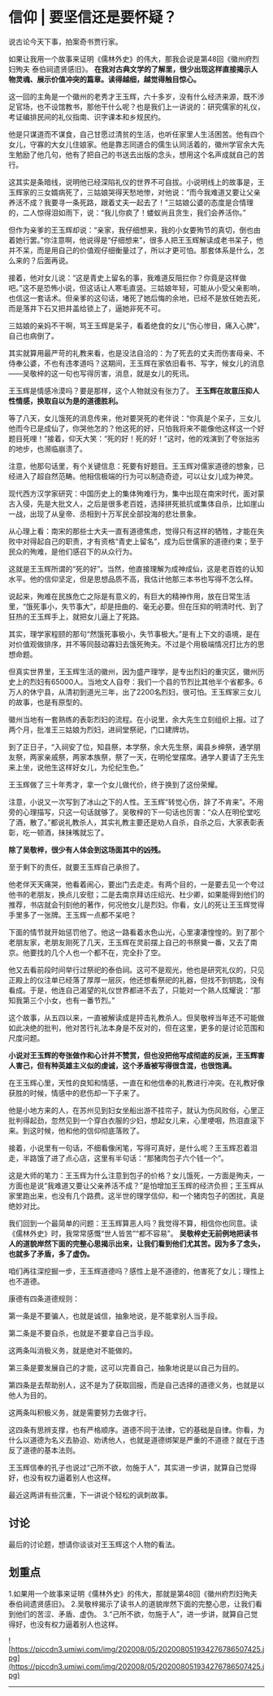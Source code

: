 # 信仰 | 要坚信还是要怀疑？

说古论今天下事，拍案奇书贾行家。

如果让我用一个故事来证明《儒林外史》的伟大，那我会说是第48回《徽州府烈妇殉夫 泰伯祠遗贤感旧》。 **在我对古典文学的了解里，很少出现这样直接揭示人物灵魂、展示价值冲突的篇章。读得越细，越觉得触目惊心。**

这一回的主角是一个徽州的老秀才王玉辉，六十多岁，没有什么经济来源，既不涉足官场，也不设馆教书，那他干什么呢？也是我们上一讲说的：研究儒家的礼仪，考证编排民间的礼仪指南、识字课本和乡规民约。

他是只谋道而不谋食，自己甘愿过清贫的生活，也听任家里人生活困苦。他有四个女儿，守寡的大女儿住娘家。他是靠志同道合的儒生认同活着的，徽州学官余大先生勉励了他几句，他有了把自己的书送去出版的念头，想用这个名声成就自己的苦行。

这其实是条暗线，说明他已经深陷礼仪的世界不可自拔。小说明线上的故事是，王玉辉家的三女婿病死了，三姑娘哭得天愁地惨，对他说：“而今我难道又要让父亲养活不成？我要寻一条死路，跟着丈夫一起去了！”三姑娘公婆的态度是合情理的，二人惊得泪如雨下，说：“我儿你疯了！蝼蚁尚且贪生，我们会养活你。”

但作为亲爹的王玉辉却说：“亲家，我仔细想来，我的小女要殉节的真切，倒也由着她行罢。”你注意啊，他说得是“仔细想来”，很多人把王玉辉解读成老书呆子，他并不呆，而是用自己的价值观仔细衡量过了，所以才更可怕。那套体系是什么，怎么来的？后面再说。

接着，他对女儿说：“这是青史上留名的事，我难道反阻拦你？你竟是这样做吧。”这不是恐怖小说，但这话让人寒毛直竖。三姑娘年轻，可能从小受父亲影响，也信这一套话术。但亲爹的这句话，堵死了她后悔的余地，已经不是放任她去死，而是落井下石又把井盖给锁上了，逼她非死不可。

三姑娘的亲妈不干啊，骂王玉辉是呆子，看着绝食的女儿“伤心惨目，痛入心脾”，自己也病倒了。

其实就算用最严苛的礼教来看，也是没法自洽的：为了死去的丈夫而伤害母亲、不侍奉公婆，不也有违孝道吗？这期间，王玉辉在家依旧看书、写字，候女儿的消息——吴敬梓的这一句也写得厉害，消息，就是女儿的死讯。

王玉辉是情感冷漠吗？要是那样，这个人物就没有张力了。 **王玉辉在故意压抑人性情感，换取自以为是的道德胜利。**

等了八天，女儿饿死的消息传来，他对要哭死的老伴说：“你真是个呆子，三女儿他而今已是成仙了，你哭他怎的？他这死的好，只怕我将来不能像他这样这一个好题目死哩！”接着，仰天大笑：“死的好！死的好！”这时，他的戏演到了夸张拙劣的地步，也濒临崩溃了。

注意，他那句话里，有个关键信息：死要有好题目。王玉辉对儒家道德的想象，已经进入了超自然范畴。他相信极端的行为可以制造奇迹，可以让女儿成为神灵。

现代西方汉学家研究：中国历史上的集体殉难行为，集中出现在南宋时代，面对蒙古入侵，先是大批文人，之后是很多老百姓，选择拼死抵抗或集体自杀，比如崖山一战，出现了从皇帝、丞相到十万军民全部投海的悲壮景象。

从心理上看：南宋的那些士大夫一直有道德焦虑，觉得只有这样的牺牲，才能在失败中对得起自己的职责，才有资格“青史上留名”，成为后世儒家的道德约束；至于民众的殉难，是他们感召下的从众行为。

这就是王玉辉所谓的“死的好”。当然，他直接理解为成神成仙，这是老百姓的认知水平。他的信仰坚定，但是思想品质不高，我估计他那三本书也写得不怎么样。

说起来，殉难在民族危亡之际是有意义的，有巨大的精神作用，放在日常生活里，“饿死事小，失节事大”，却是扭曲的、毫无必要。但在压抑的明清时代、到了狂热的王玉辉手上，就把女儿逼上了死路。

其实，理学家程颐的那句“然饿死事极小，失节事极大。”是有上下文的语境，是在对价值观做排序，并不等同鼓动寡妇去饿死殉夫。不过是个用极端情况打比方的思想命题。

但真实世界里，王玉辉生活的徽州，因为盛产理学，是专出烈妇的重灾区，徽州历史上的烈妇有65000人。当地文人自夸：我们一个县的节烈比其他半个省都多。6万人的休宁县，从清初到道光三年，出了2200名烈妇，很可怕。王玉辉家三女儿的故事，也是有原型的。

徽州当地有一套熟练的表彰烈妇的流程。在小说里，余大先生立刻组织上报。过了两个月，批准王三姑娘为烈妇，进祠堂祭祀，门口建牌坊。

到了正日子，“入祠安了位，知县祭，本学祭，余大先生祭，阖县乡绅祭，通学朋友祭，两家亲戚祭，两家本族祭，祭了一天，在明伦堂摆席。通学人要请了王先生来上坐，说他生这样好女儿，为伦纪生色。”

王玉辉做了三十年秀才，拿一个女儿做代价，终于换到了这份荣耀。

注意，小说又一次写到了冰山之下的人性。王玉辉“转觉心伤，辞了不肯来”。不用旁的心理描写，只这一句话就够了。吴敬梓的下一句话也厉害：“众人在明伦堂吃了酒，散了。”都说礼教杀人，其实礼教主要还是劝人自杀，自杀之后，大家表彰表彰，吃一顿酒，抹抹嘴就忘了。

 **除了吴敬梓，很少有人体会到这场面其中的凶残。**

至于剩下的责任，就要王玉辉自己承担了。

他老伴天天痛哭，他看着闹心，要出门去走走。有两个目的，一是要去见一个夸过他书的老朋友，换点儿安慰；二是去南京拜访庄绍光、杜少卿，如果能得到他们的推荐，书店就会刊刻他的著作，何况他女儿是烈妇。你看，女儿的死让王玉辉觉得手里多了一张牌。王玉辉一点都不呆吧？

下面的情节就开始惩罚他了。他这一路看着水色山光，心里凄凄惶惶的。到了那个老朋友家，老朋友刚死了几天，王玉辉在灵前摆上自己的书祭奠一番，又去了南京。他要找的几个人也一个都不在，完全扑了空。

他又去看前段时间举行过祭祀的泰伯祠。这可不是观光，他也是研究礼仪的，只见正殿上的仪注单已经落了厚厚一层灰，他还想看祭祀的礼器，但找不到钥匙，没有看成。于是，他连自己渴望的礼仪世界都进不去了，只能对一个熟人炫耀说：“那知我第三个小女，也有一番节烈。”

这个故事，从五四以来，一直被解读成是抨击礼教杀人。但吴敬梓当年还不可能做如此决绝的批判，他对苦行礼法本身是不反对的，但在这里，更多的是讨论范围和尺度问题。

 **小说对王玉辉的夸张做作和心计并不赞赏，但也没把他写成彻底的反派，王玉辉害人害己，但有种英雄主义似的虔诚，这个矛盾被写得很含混，也很饱满。**

在王玉辉心里，天性的良知和情感，一直在和他信奉的礼教进行冲突。在礼教好像获胜的时候，情感中的悲伤却一下子来了。

他是小地方来的人，在苏州见到妇女坐船出游不挂帘子，就认为伤风败俗，心里正批判得起劲，忽然见到一个穿白衣服的少妇，想起女儿来，心里哽咽，热泪直滚下来。到这时候，他和他的信仰彻底落败了。

接着，小说里有一句话，不细看像闲笔，写得可真好，是什么呢？王玉辉忍着泪走，半路饿了进了点心店，这里有半句话：“那猪肉包子六个钱一个”。

这是大师的笔力：王玉辉为什么注意到包子的价格？女儿饿死，一方面是殉夫，一方面也是说“我难道又要让父亲养活不成？”是怕增加王玉辉的经济负担；王玉辉从家里跑出来，也没有几个路费。这半世的理学信仰，和一个猪肉包子的困扰，真是绝妙对比。

我们回到一个最简单的问题：王玉辉算恶人吗？我觉得不算，相信你也同意。读《儒林外史》时，我常常感慨“世人皆苦”“都不容易”。 **吴敬梓史无前例地把读书人的道貌岸然下面的完整心思揭示出来，让我们看到他们尤其苦。因为多了念头，也就多了矛盾，多了虚伪。**

咱们再往深挖掘一步，王玉辉道德吗？感性上是不道德的，他害死了女儿；理性上也不道德。

康德有四条道德规则：

第一条是不要骗人，也就是诚信，抽象地说，是不能拿别人当手段。

第二条是不要自杀，也就是不要拿自己当手段。

这两条叫消极义务，就是绝对不能做的。

第三条是要发展自己的才能，这可以完善自己，抽象地说是以自己为目的。

第四条是去帮助别人，这不是为了获取回报，而是自己选择的道德义务，也就是以他人为目的。

这两条叫积极义务，就是需要努力去做才行。

这四条有思辨支撑，也有严格顺序。道德不同于法律，它的基础是自律。你看，为什么以道德为名义去胁迫、劝诱他人，也就是道德绑架是严重的不道德？就在于违反了道德的基本法则。

王玉辉信奉的孔子也说过“己所不欲，勿施于人”，其实进一步讲，就算自己觉得好，也没有权力逼着别人也这样。

最近这两讲有些沉重，下一讲说个轻松的讽刺故事。

## 讨论

最后的讨论题，想请你谈谈对王玉辉这个人物的看法。

## 划重点

1.如果用一个故事来证明《儒林外史》的伟大，那就是第48回《徽州府烈妇殉夫 泰伯祠遗贤感旧》。
2.吴敬梓揭示了读书人的道貌岸然下面的完整心思，让我们看到他们的苦涩、矛盾、虚伪。
3.“己所不欲，勿施于人”，进一步讲，就算自己觉得好，也没有权力逼着别人也这样。

![https://piccdn3.umiwi.com/img/202008/05/202008051934276786507425.jpg](https://piccdn3.umiwi.com/img/202008/05/202008051934276786507425.jpg)

---
